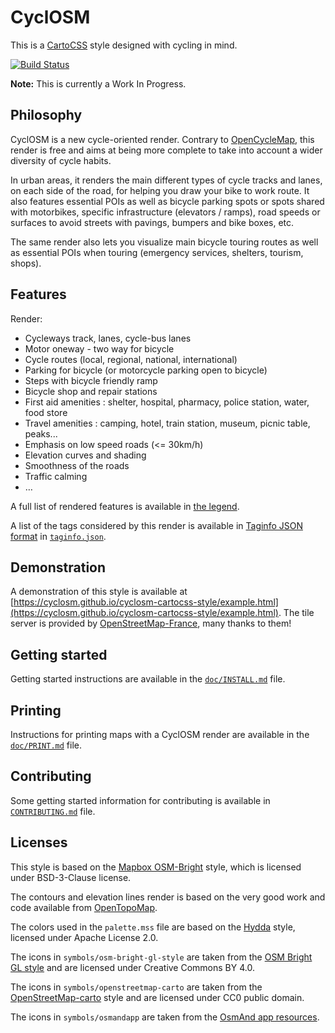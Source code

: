 CyclOSM
=======

This is a [CartoCSS](https://carto.com/developers/styling/cartocss/) style
designed with cycling in mind.


[![Build Status](https://api.travis-ci.org/cyclosm/cyclosm-cartocss-style.svg?branch=master)](https://travis-ci.org/cyclosm/cyclosm-cartocss-style)

**Note:** This is currently a Work In Progress.


## Philosophy

CyclOSM is a new cycle-oriented render. Contrary to
[OpenCycleMap](http://opencyclemap.org/), this render is free and aims at
being more complete to take into account a wider diversity of cycle habits.

In urban areas, it renders the main different types of cycle tracks and lanes,
on each side of the road, for helping you draw your bike to work route. It also
features essential POIs as well as bicycle parking spots or spots shared with
motorbikes, specific infrastructure (elevators / ramps), road speeds or
surfaces to avoid streets with pavings, bumpers and bike boxes, etc.

The same render also lets you visualize main bicycle touring routes as well as
essential POIs when touring (emergency services, shelters, tourism, shops).


## Features

Render:

* Cycleways track, lanes, cycle-bus lanes
* Motor oneway - two way for bicycle
* Cycle routes (local, regional, national, international)
* Parking for bicycle (or motorcycle parking open to bicycle)
* Steps with bicycle friendly ramp
* Bicycle shop and repair stations
* First aid amenities : shelter, hospital, pharmacy, police station, water, food store
* Travel amenities : camping, hotel, train station, museum, picnic table, peaks...
* Emphasis on low speed roads (<= 30km/h)
* Elevation curves and shading
* Smoothness of the roads
* Traffic calming
* …

A full list of rendered features is available in [the
legend](https://cyclosm.github.io/cyclosm-cartocss-style/legend.html).

A list of the tags considered by this render is available in [Taginfo JSON
format](https://wiki.openstreetmap.org/wiki/Taginfo/Projects) in [`taginfo.json`](taginfo.json).

## Demonstration

A demonstration of this style is available at
[https://cyclosm.github.io/cyclosm-cartocss-style/example.html](https://cyclosm.github.io/cyclosm-cartocss-style/example.html).
The tile server is provided by
[OpenStreetMap-France](https://www.openstreetmap.fr), many thanks to them!

## Getting started

Getting started instructions are available in the [`doc/INSTALL.md`](doc/INSTALL.md) file.


## Printing

Instructions for printing maps with a CyclOSM render are available in
the [`doc/PRINT.md`](doc/PRINT.md) file.


## Contributing

Some getting started information for contributing is available in
[`CONTRIBUTING.md`](CONTRIBUTING.md) file.


## Licenses

This style is based on the [Mapbox
OSM-Bright](https://github.com/mapbox/osm-bright/commit/f1c8780cd7fe9d707fca693a82fdca38b7a98936)
style, which is licensed under BSD-3-Clause license.

The contours and elevation lines render is based on the very good work and
code available from [OpenTopoMap](https://github.com/der-stefan/OpenTopoMap).

The colors used in the `palette.mss` file are based on the
[Hydda](https://github.com/karlwettin/tilemill-style-hydda/tree/bb27f0a9cad1920e19ae8febd39f6f9328369e6f)
style, licensed under Apache License 2.0.

The icons in `symbols/osm-bright-gl-style` are taken from the [OSM Bright GL
style](https://github.com/openmaptiles/osm-bright-gl-style/tree/327e1b41987893b958e3aae06abc2cc7363dc5aa/icons)
and are licensed under Creative Commons BY 4.0.

The icons in `symbols/openstreetmap-carto` are taken from the
[OpenStreetMap-carto](https://github.com/gravitystorm/openstreetmap-carto)
style and are licensed under CC0 public domain.

The icons in `symbols/osmandapp` are taken from the
[OsmAnd app resources](https://github.com/osmandapp/OsmAnd-resources).
